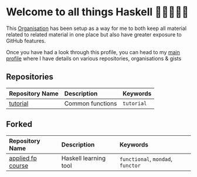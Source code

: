 # Welcome to all things Haskell 👋🏿👨🏿‍💻

This [Organisation](https://docs.github.com/en/organizations/collaborating-with-groups-in-organizations/about-organizations) has been setup as a way for me to both keep all material related to related material in one place but also have greater exposure to GitHub features.

Once you have had a look through this profile, you can head to my [main profile](https://github.com/topheruk) where I have details on various repositories, organisations & gists

## Repositories

|Repository Name|Description|Keywords|
|:----|:----|:----|
|[tutorial](https://github.com/topheruk-haskell/tutorial)|Common functions|`tutorial`|


## Forked

|Repository Name|Description|Keywords|
|:----|:----|:----|
|[applied fp course](https://github.com/topheruk-haskell/applied-fp-course)|Haskell learning tool|`functional`, `mondad`, `functor`|

